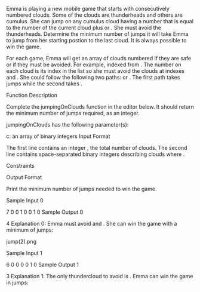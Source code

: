 Emma is playing a new mobile game that starts with consecutively numbered clouds. Some of the clouds are thunderheads and others are cumulus. She can jump on any cumulus cloud having a number that is equal to the number of the current cloud plus  or . She must avoid the thunderheads. Determine the minimum number of jumps it will take Emma to jump from her starting postion to the last cloud. It is always possible to win the game.

For each game, Emma will get an array of clouds numbered  if they are safe or  if they must be avoided. For example,  indexed from . The number on each cloud is its index in the list so she must avoid the clouds at indexes  and . She could follow the following two paths:  or . The first path takes  jumps while the second takes .

Function Description

Complete the jumpingOnClouds function in the editor below. It should return the minimum number of jumps required, as an integer.

jumpingOnClouds has the following parameter(s):

c: an array of binary integers
Input Format

The first line contains an integer , the total number of clouds. The second line contains  space-separated binary integers describing clouds  where .

Constraints

Output Format

Print the minimum number of jumps needed to win the game.

Sample Input 0

7
0 0 1 0 0 1 0
Sample Output 0

4
Explanation 0:
Emma must avoid  and . She can win the game with a minimum of  jumps:

jump(2).png

Sample Input 1

6
0 0 0 0 1 0
Sample Output 1

3
Explanation 1:
The only thundercloud to avoid is . Emma can win the game in  jumps:

